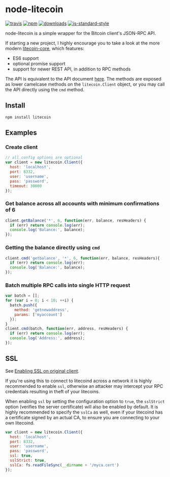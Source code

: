 # node-litecoin
[![travis][travis-image]][travis-url]
[![npm][npm-image]][npm-url]
[![downloads][downloads-image]][downloads-url]
[![js-standard-style][standard-image]][standard-url]

[travis-image]: https://travis-ci.org/freewil/node-litecoin.svg?branch=master
[travis-url]: https://travis-ci.org/freewil/node-litecoin

[npm-image]: https://img.shields.io/npm/v/litecoin.svg?style=flat
[npm-url]: https://npmjs.org/package/litecoin

[downloads-image]: https://img.shields.io/npm/dm/litecoin.svg?style=flat
[downloads-url]: https://npmjs.org/package/litecoin

[standard-image]: https://img.shields.io/badge/code%20style-standard-brightgreen.svg?style=flat
[standard-url]: http://standardjs.com

node-litecoin is a simple wrapper for the Bitcoin client's JSON-RPC API.

If starting a new project, I highly encourage you to take a look at the more modern [litecoin-core](https://github.com/seegno/litecoin-core), which features:
* ES6 support
* optional promise support
* support for newer REST API, in addition to RPC methods

The API is equivalent to the API document [here](https://en.litecoin.it/wiki/Original_Bitcoin_client/API_Calls_list).
The methods are exposed as lower camelcase methods on the `litecoin.Client`
object, or you may call the API directly using the `cmd` method.

## Install

`npm install litecoin`

## Examples

### Create client
```js
// all config options are optional
var client = new litecoin.Client({
  host: 'localhost',
  port: 8332,
  user: 'username',
  pass: 'password',
  timeout: 30000
});
```

### Get balance across all accounts with minimum confirmations of 6

```js
client.getBalance('*', 6, function(err, balance, resHeaders) {
  if (err) return console.log(err);
  console.log('Balance:', balance);
});
```
### Getting the balance directly using `cmd`

```js
client.cmd('getbalance', '*', 6, function(err, balance, resHeaders){
  if (err) return console.log(err);
  console.log('Balance:', balance);
});
```

### Batch multiple RPC calls into single HTTP request

```js
var batch = [];
for (var i = 0; i < 10; ++i) {
  batch.push({
    method: 'getnewaddress',
    params: ['myaccount']
  });
}
client.cmd(batch, function(err, address, resHeaders) {
  if (err) return console.log(err);
  console.log('Address:', address);
});
```

## SSL
See [Enabling SSL on original client](https://en.litecoin.it/wiki/Enabling_SSL_on_original_client_daemon).

If you're using this to connect to litecoind across a network it is highly
recommended to enable `ssl`, otherwise an attacker may intercept your RPC credentials
resulting in theft of your litecoins.

When enabling `ssl` by setting the configuration option to `true`, the `sslStrict`
option (verifies the server certificate) will also be enabled by default. It is
highly recommended to specify the `sslCa` as well, even if your litecoind has
a certificate signed by an actual CA, to ensure you are connecting
to your own litecoind.

```js
var client = new litecoin.Client({
  host: 'localhost',
  port: 8332,
  user: 'username',
  pass: 'password',
  ssl: true,
  sslStrict: true,
  sslCa: fs.readFileSync(__dirname + '/myca.cert')
});
```
